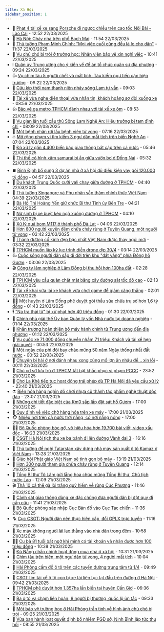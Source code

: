 ```yaml
---
title: Xã Hội
sidebar_position: 1
---
```


<!-- dantri-xa-hoi:START -->
- 🫣 [Phạt 4 tài xế xe sang Porsche đi ngược chiều trên cao tốc Nội Bài - Lào Cai](https://dantri.com.vn/xa-hoi/phat-4-tai-xe-xe-sang-porsche-di-nguoc-chieu-tren-cao-toc-noi-bai-lao-cai-20250322193919117.htm) - 12:52 22/03/2025
- 💼 [Hà Nội: Cháy nhà trên phố Bạch Mai](https://dantri.com.vn/xa-hoi/ha-noi-chay-nha-tren-pho-bach-mai-20250322184410887.htm) - 11:54 22/03/2025
- 🎊 [Thủ tướng Phạm Minh Chính: &quot;Mọi việc cuối cùng đều là lo cho dân&quot;](https://dantri.com.vn/xa-hoi/thu-tuong-pham-minh-chinh-moi-viec-cuoi-cung-deu-la-lo-cho-dan-20250322181324723.htm) - 11:37 22/03/2025
- 🙉 [Vụ chú chó bị trói ở trường học: Nhân viên bảo vệ xin nghỉ việc](https://dantri.com.vn/xa-hoi/vu-chu-cho-bi-troi-o-truong-hoc-nhan-vien-bao-ve-xin-nghi-viec-20250322172502579.htm) - 10:41 22/03/2025
- 🕯 [Quân ủy Trung ương cho ý kiến về đề án tổ chức quân sự địa phương](https://dantri.com.vn/xa-hoi/quan-uy-trung-uong-cho-y-kien-ve-de-an-to-chuc-quan-su-dia-phuong-20250322161350050.htm) - 09:24 22/03/2025
- 👍 [Vụ chìm tàu 5 người chết và mất tích: Tàu kiểm ngư tiếp cận hiện trường](https://dantri.com.vn/xa-hoi/vu-chim-tau-5-nguoi-chet-va-mat-tich-tau-kiem-ngu-tiep-can-hien-truong-20250322161212013.htm) - 09:22 22/03/2025
- 🤖 [Cứu kịp thời nam thanh niên nhảy sông Lam tự vẫn](https://dantri.com.vn/xa-hoi/cuu-kip-thoi-nam-thanh-nien-nhay-song-lam-tu-van-20250322154218626.htm) - 09:03 22/03/2025
- 🙉 [Tài xế vừa nghe điện thoại vừa nhắn tin, khách hoảng sợ đòi xuống xe](https://dantri.com.vn/xa-hoi/tai-xe-vua-nghe-dien-thoai-vua-nhan-tin-khach-hoang-so-doi-xuong-xe-20250322151638569.htm) - 08:56 22/03/2025
- 👍 [Bảo vệ ga metro TPHCM đánh nhau với tài xế xe ôm](https://dantri.com.vn/xa-hoi/bao-ve-ga-metro-tphcm-danh-nhau-voi-tai-xe-xe-om-20250322151140174.htm) - 08:53 22/03/2025
- 🗽 [Vụ gian lận tuổi cầu thủ Sông Lam Nghệ An: Hiệu trưởng bị tạm đình chỉ](https://dantri.com.vn/xa-hoi/vu-gian-lan-tuoi-cau-thu-song-lam-nghe-an-hieu-truong-bi-tam-dinh-chi-20250322143204072.htm) - 08:09 22/03/2025
- 🗽 [Một bệnh nhân rơi lầu bệnh viện tử vong](https://dantri.com.vn/xa-hoi/mot-benh-nhan-roi-lau-benh-vien-tu-vong-20250322135631840.htm) - 07:16 22/03/2025
- 🔥 [Mở rộng phạm vi tìm kiếm 3 ngư dân mất tích trên biển Nghệ An](https://dantri.com.vn/xa-hoi/mo-rong-pham-vi-tim-kiem-3-ngu-dan-mat-tich-tren-bien-nghe-an-20250322134958429.htm) - 07:04 22/03/2025
- 🦒 [Đã xử lý gần 4.400 biển báo giao thông bất cập trên cả nước](https://dantri.com.vn/xa-hoi/da-xu-ly-gan-4400-bien-bao-giao-thong-bat-cap-tren-ca-nuoc-20250322101757861.htm) - 05:46 22/03/2025
- 🧐 [Thi thể có hình xăm samurai bí ẩn giữa vườn bơ ở Đồng Nai](https://dantri.com.vn/xa-hoi/thi-the-co-hinh-xam-samurai-bi-an-giua-vuon-bo-o-dong-nai-20250322120244217.htm) - 05:32 22/03/2025
- ⛽️ [Bình Định bổ sung 3 dự án nhà ở xã hội đủ điều kiện vay gói 120.000 tỷ đồng](https://dantri.com.vn/xa-hoi/binh-dinh-bo-sung-3-du-an-nha-o-xa-hoi-du-dieu-kien-vay-goi-120000-ty-dong-20250321070350472.htm) - 04:57 22/03/2025
- 🚀 [Du khách Trung Quốc cưỡi vali chạy giữa đường ở TPHCM](https://dantri.com.vn/xa-hoi/du-khach-trung-quoc-cuoi-vali-chay-giua-duong-o-tphcm-20250322111238748.htm) - 04:40 22/03/2025
- 🦒 [Thủ tướng Singapore và Phu nhân sắp thăm chính thức Việt Nam](https://dantri.com.vn/xa-hoi/thu-tuong-singapore-va-phu-nhan-sap-tham-chinh-thuc-viet-nam-20250322111429371.htm) - 04:39 22/03/2025
- 🦅 [Bà Hồ Thị Hoàng Yến giữ chức Bí thư Tỉnh ủy Bến Tre](https://dantri.com.vn/xa-hoi/ba-ho-thi-hoang-yen-giu-chuc-bi-thu-tinh-uy-ben-tre-20250322105659852.htm) - 04:21 22/03/2025
- 🚀 [Nữ sinh bị xe buýt kéo ngã xuống đường ở TPHCM](https://dantri.com.vn/xa-hoi/nu-sinh-bi-xe-buyt-keo-nga-xuong-duong-o-tphcm-20250322105407094.htm) - 04:10 22/03/2025
- 🦅 [Xử lý quả bom M117 ở thành phố Đà Lạt](https://dantri.com.vn/xa-hoi/xu-ly-qua-bom-m117-o-thanh-pho-da-lat-20250322100537624.htm) - 04:06 22/03/2025
- 🤠 [Hơn 800 người xuyên đêm chữa cháy rừng ở Tuyên Quang, một người tử vong](https://dantri.com.vn/xa-hoi/hon-800-nguoi-xuyen-dem-chua-chay-rung-o-tuyen-quang-mot-nguoi-tu-vong-20250322100228687.htm) - 03:42 22/03/2025
- 💄 [Thánh đường cổ kính đẹp bậc nhất Việt Nam được thay ngói mới](https://dantri.com.vn/xa-hoi/thanh-duong-co-kinh-dep-bac-nhat-viet-nam-duoc-thay-ngoi-moi-20250322093424204.htm) - 03:32 22/03/2025
- 🥷 [TPHCM muốn lập kỷ lục trình diễn drone dịp 30/4](https://dantri.com.vn/xa-hoi/tphcm-muon-lap-ky-luc-trinh-dien-drone-dip-304-20250322095133067.htm) - 03:14 22/03/2025
- 👍 [Cuộc sống người dân sắp di dời trên khu &quot;đất vàng&quot; phía Đông hồ Gươm](https://dantri.com.vn/xa-hoi/cuoc-song-nguoi-dan-sap-di-doi-tren-khu-dat-vang-phia-dong-ho-guom-20250322064644741.htm) - 03:06 22/03/2025
- 🎬 [Công ty lâm nghiệp ở Lâm Đồng bị thu hồi hơn 100ha đất](https://dantri.com.vn/xa-hoi/cong-ty-lam-nghiep-o-lam-dong-bi-thu-hoi-hon-100ha-dat-20250321183746751.htm) - 02:28 22/03/2025
- 🦒 [TPHCM yêu cầu quản chặt mặt bằng xây đường sắt tốc độ cao](https://dantri.com.vn/xa-hoi/tphcm-yeu-cau-quan-chat-mat-bang-xay-duong-sat-toc-do-cao-20250321181900425.htm) - 02:13 22/03/2025
- 🌊 [Tài xế khai vừa lái xe khách vừa chơi game để giảm căng thẳng](https://dantri.com.vn/xa-hoi/tai-xe-khai-vua-lai-xe-khach-vua-choi-game-de-giam-cang-thang-20250322072631826.htm) - 02:01 22/03/2025
- 🧑‍💻 [Một huyện ở Lâm Đồng phê duyệt gói thầu sửa chữa trụ sở hơn 1,6 tỷ đồng](https://dantri.com.vn/xa-hoi/mot-huyen-o-lam-dong-phe-duyet-goi-thau-sua-chua-tru-so-hon-16-ty-dong-20250321202145815.htm) - 01:43 22/03/2025
- 🕴 [&quot;Na tra thái tử&quot; bị xử phạt hơn 40 triệu đồng](https://dantri.com.vn/xa-hoi/na-tra-thai-tu-bi-xu-phat-hon-40-trieu-dong-20250322071402682.htm) - 01:30 22/03/2025
- 🤔 [Chính phủ giải thể Ủy ban Quản lý vốn Nhà nước tại doanh nghiệp](https://dantri.com.vn/xa-hoi/chinh-phu-giai-the-uy-ban-quan-ly-von-nha-nuoc-tai-doanh-nghiep-20250322072923936.htm) - 01:14 22/03/2025
- 💄 [Khẩn trương hoàn thiện bộ máy hành chính từ Trung ương đến địa phương](https://dantri.com.vn/xa-hoi/khan-truong-hoan-thien-bo-may-hanh-chinh-tu-trung-uong-den-dia-phuong-20250322075848144.htm) - 01:12 22/03/2025
- 🧠 [Vụ cuốc xe 71.000 đồng chuyển nhầm 71 triệu: Khách và tài xế hẹn giải quyết](https://dantri.com.vn/xa-hoi/vu-cuoc-xe-71000-dong-chuyen-nham-71-trieu-khach-va-tai-xe-hen-giai-quyet-20250321160519282.htm) - 00:53 22/03/2025
- 🦣 [Một ngày của phi đội bay chào mừng 50 năm Ngày thống nhất đất nước](https://dantri.com.vn/xa-hoi/mot-ngay-cua-phi-doi-bay-chao-mung-50-nam-ngay-thong-nhat-dat-nuoc-20250322013152292.htm) - 00:52 22/03/2025
- 💫 [Chuyện bi hài ở nơi đánh nhau xong cũng mổ lợn ăn nhậu để... xin lỗi](https://dantri.com.vn/xa-hoi/chuyen-bi-hai-o-noi-danh-nhau-xong-cung-mo-lon-an-nhau-de-xin-loi-20250321160203168.htm) - 00:11 22/03/2025
- 🚀 [Chủ cơ sở lưu trú ở TPHCM tất bật khắc phục vi phạm PCCC](https://dantri.com.vn/xa-hoi/chu-co-so-luu-tru-o-tphcm-tat-bat-khac-phuc-vi-pham-pccc-20250321225721047.htm) - 23:52 21/03/2025
- 🤔 [Chợ La Khê tiếp tục hoạt động trái phép dù TP Hà Nội đã yêu cầu xử lý](https://dantri.com.vn/xa-hoi/cho-la-khe-tiep-tuc-hoat-dong-trai-phep-du-tp-ha-noi-da-yeu-cau-xu-ly-20250321085646950.htm) - 23:40 21/03/2025
- ⚗️ [Biến hóa hàng nghìn đồ chơi nhựa cũ thành tác phẩm nghệ thuật độc đáo](https://dantri.com.vn/xa-hoi/bien-hoa-hang-nghin-do-choi-nhua-cu-thanh-tac-pham-nghe-thuat-doc-dao-20250319221637581.htm) - 23:07 21/03/2025
- 🫶 [Những chi tiết đặc biệt của Km0 sắp lắp đặt sát hồ Gươm](https://dantri.com.vn/xa-hoi/nhung-chi-tiet-dac-biet-cua-km0-sap-lap-dat-sat-ho-guom-20250321225642890.htm) - 17:00 21/03/2025
- 🌮 [Quy định về việc chở hàng hóa trên xe máy](https://dantri.com.vn/xa-hoi/quy-dinh-ve-viec-cho-hang-hoa-tren-xe-may-20250321210612428.htm) - 17:00 21/03/2025
- 🐵 [Nhiều nơi trên cả nước trời nắng, có nơi nắng nóng](https://dantri.com.vn/xa-hoi/nhieu-noi-tren-ca-nuoc-troi-nang-co-noi-nang-nong-20250321195308985.htm) - 17:00 21/03/2025
- 🧑‍🏫 [Bộ Quốc phòng bóc gỡ, vô hiệu hóa hơn 19.700 bài viết, video xấu độc](https://dantri.com.vn/xa-hoi/bo-quoc-phong-boc-go-vo-hieu-hoa-hon-19700-bai-viet-video-xau-doc-20250321231446396.htm) - 16:23 21/03/2025
- 💫 [CSGT Hà Nội tịch thu xe ba bánh đi lên đường Vành đai 3](https://dantri.com.vn/xa-hoi/csgt-ha-noi-tich-thu-xe-ba-banh-di-len-duong-vanh-dai-3-20250321231230280.htm) - 16:16 21/03/2025
- 🦩 [Thủ tướng đề nghị Tatarstan xây dựng nhà máy sản xuất ô tô Kamaz ở Việt Nam](https://dantri.com.vn/xa-hoi/thu-tuong-de-nghi-tatarstan-xay-dung-nha-may-san-xuat-o-to-kamaz-o-viet-nam-20250321202300565.htm) - 13:28 21/03/2025
- 🦄 [Giáo hội Phật giáo Việt Nam sẽ tinh gọn bộ máy](https://dantri.com.vn/xa-hoi/giao-hoi-phat-giao-viet-nam-se-tinh-gon-bo-may-20250321195831808.htm) - 13:19 21/03/2025
- 💂 [Hơn 300 người tham gia chữa cháy rừng ở Tuyên Quang](https://dantri.com.vn/xa-hoi/hon-300-nguoi-tham-gia-chua-chay-rung-o-tuyen-quang-20250321190654675.htm) - 12:14 21/03/2025
- 💄 [Tổng Bí thư Tô Lâm gửi lẵng hoa chúc mừng Tổng Bí thư, Chủ tịch nước Lào](https://dantri.com.vn/xa-hoi/tong-bi-thu-to-lam-gui-lang-hoa-chuc-mung-tong-bi-thu-chu-tich-nuoc-lao-20250321190251768.htm) - 12:09 21/03/2025
- 🎬 [Thả 10 cá thể gà lôi trắng quý hiếm về rừng Cúc Phương](https://dantri.com.vn/xa-hoi/tha-10-ca-the-ga-loi-trang-quy-hiem-ve-rung-cuc-phuong-20250321182602031.htm) - 11:46 21/03/2025
- 👀 [Cảnh sát giao thông dùng xe đặc chủng đưa người dân bị đột quỵ đi cấp cứu](https://dantri.com.vn/xa-hoi/canh-sat-giao-thong-dung-xe-dac-chung-dua-nguoi-dan-bi-dot-quy-di-cap-cuu-20250321182356061.htm) - 11:41 21/03/2025
- 💃 [Bộ Quốc phòng sáp nhập Cục Bản đồ vào Cục Tác chiến](https://dantri.com.vn/xa-hoi/bo-quoc-phong-sap-nhap-cuc-ban-do-vao-cuc-tac-chien-20250321182853935.htm) - 11:36 21/03/2025
- 🪜 [Cục CSGT: Người dân nên thực hiện cấp, đổi GPLX trực tuyến](https://dantri.com.vn/xa-hoi/cuc-csgt-nguoi-dan-nen-thuc-hien-cap-doi-gplx-truc-tuyen-20250321141755528.htm) - 11:16 21/03/2025
- 📝 [Xe máy không người lái lao thẳng vào nhà dân trong đêm](https://dantri.com.vn/xa-hoi/xe-may-khong-nguoi-lai-lao-thang-vao-nha-dan-trong-dem-20250321173030920.htm) - 10:58 21/03/2025
- 🧑‍💻 [Cụ bà 81 tuổi bất ngờ khi mình có tài khoản và nhận được hơn 100 triệu đồng](https://dantri.com.vn/xa-hoi/cu-ba-81-tuoi-bat-ngo-khi-minh-co-tai-khoan-va-nhan-duoc-hon-100-trieu-dong-20250321171647856.htm) - 10:38 21/03/2025
- 👺 [Đà Nẵng chấn chỉnh hoạt động mua nhà ở xã hội](https://dantri.com.vn/xa-hoi/da-nang-chan-chinh-hoat-dong-mua-nha-o-xa-hoi-20250321164931009.htm) - 10:31 21/03/2025
- 🌮 [Chìm tàu trên biển, một ngư dân tử vong, 4 người mất tích](https://dantri.com.vn/xa-hoi/chim-tau-tren-bien-mot-ngu-dan-tu-vong-4-nguoi-mat-tich-20250321164814343.htm) - 10:04 21/03/2025
- 🤭 [Hải Phòng cấm đỗ ô tô trên các tuyến đường trung tâm từ 1/4](https://dantri.com.vn/xa-hoi/hai-phong-cam-do-o-to-tren-cac-tuyen-duong-trung-tam-tu-14-20250321162258688.htm) - 09:49 21/03/2025
- 💪 [CSGT tìm tài xế ô tô con bị xe tải liên tục tạt đầu trên đường ở Hà Nội](https://dantri.com.vn/xa-hoi/csgt-tim-tai-xe-o-to-con-bi-xe-tai-lien-tuc-tat-dau-tren-duong-o-ha-noi-20250321163445381.htm) - 09:42 21/03/2025
- 🧰 [TPHCM phê duyệt hơn 1.357ha lấn biển tại huyện Cần Giờ](https://dantri.com.vn/xa-hoi/tphcm-phe-duyet-hon-1357ha-lan-bien-tai-huyen-can-gio-20250321161925361.htm) - 09:36 21/03/2025
- 🤡 [Ba ô tô va chạm liên hoàn, 8 người bị thương, quốc lộ ùn tắc](https://dantri.com.vn/xa-hoi/ba-o-to-va-cham-lien-hoan-8-nguoi-bi-thuong-quoc-lo-un-tac-20250321160457381.htm) - 09:33 21/03/2025
- 🦆 [Một bảo vệ trường học ở Hải Phòng trần tình về hình ảnh chú chó bị trói](https://dantri.com.vn/xa-hoi/mot-bao-ve-truong-hoc-o-hai-phong-tran-tinh-ve-hinh-anh-chu-cho-bi-troi-20250321160715367.htm) - 09:25 21/03/2025
- 🦍 [Vừa ban hành loạt quyết định bổ nhiệm PGĐ sở, Ninh Bình lập tức thu hồi](https://dantri.com.vn/xa-hoi/vua-ban-hanh-loat-quyet-dinh-bo-nhiem-pgd-so-ninh-binh-lap-tuc-thu-hoi-20250321124103786.htm) - 08:55 21/03/2025<!-- dantri-xa-hoi:END -->
